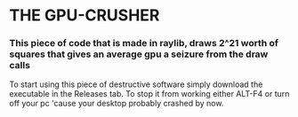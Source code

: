 # THE GPU-CRUSHER

### This piece of code that is made in raylib, draws 2^21 worth of squares that gives an average gpu a seizure from the draw calls

To start using this piece of destructive software simply download the executable in the Releases tab.
To stop it from working either ALT-F4 or turn off your pc 'cause your desktop probably crashed by now.
